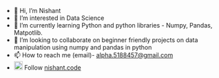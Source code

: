 - 👋 Hi, I’m Nishant
- 👀 I’m interested in Data Science
- 🌱 I’m currently learning Python and python libraries - Numpy, Pandas, Matpotlib.
- 💞️ I’m looking to collaborate on beginner friendly projects on data manipulation using numpy and pandas in python
- 📫 How to reach me (email)- alpha.5188457@gmail.com
- <img src="https://user-images.githubusercontent.com/91000620/145726359-af438d04-51e5-429c-8bfd-a4dce82dc80f.png" width="20" height="20"> Follow  <a href="https://www.instagram.com/nishant.code/">nishant.code </a>
